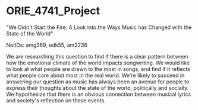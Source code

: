 # ORIE_4741_Project

"We Didn't Start the Fire: A Look into the Ways Music has Changed with the State of the World"

NetIDs: amg369, edk55, am2236

We are researching this question to find if there is a clear pattern between how the emotional climate of the world impacts songwriting. We would like to look at what people are drawn to the most in songs, and find if it reflects what people care about most in the real world. We're likely to succeed in answering our question as music has always been an avenue for people to express their thoughts about the state of the world, politically and socially. We hypothesize that there is an obvious connection between musical lyrics and society's reflection on these events. 
